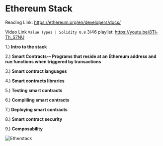 # Ethereum Stack

Reading Link: https://ethereum.org/en/developers/docs/

Video Link ```Value Types | Solidity 0.8``` 3/46 playlist: https://youtu.be/8Tj-Th_S7NU

1.) **Intro to the stack**

2.) **Smart Contracts-– Programs that reside at an Ethereum address and run functions when triggered by transactions**

3.) **Smart contract languages**

4.) **Smart contracts libraries**

5.) **Testing smart contracts**

6.) **Compliling smart contracts**

7.) **Deploying smart contracts**

8.) **Smart contract security** 

9.) **Composability**

![Etherstack](https://user-images.githubusercontent.com/59753390/147512405-936cd17f-c582-4c90-a717-9b7f432c2b8d.JPG)





